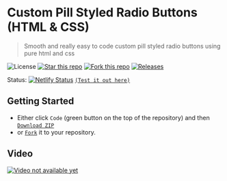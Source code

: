 # Custom Pill Styled Radio Buttons (HTML & CSS)
> Smooth and really easy to code custom pill styled radio buttons using pure html and css

![License](https://img.shields.io/npm/l/css-star-rating.svg)
[![Star this repo](https://badgen.net/github/stars/blank-yt/Custom-Pill-Styled-Radio-Buttons)](https://github.com/blank-yt/Custom-Pill-Styled-Radio-Buttons/stargazers/)
[![Fork this repo](https://badgen.net/github/forks/blank-yt/Custom-Pill-Styled-Radio-Buttons)](https://github.com/blank-yt/Custom-Pill-Styled-Radio-Buttons/fork/)
[![Releases](https://img.shields.io/github/downloads/blank-yt/Custom-Pill-Styled-Radio-Buttons/total.svg)](https://github.com/blank-yt/Custom-Pill-Styled-Radio-Buttons/archive/refs/tags/Release.zip)

Status: [![Netlify Status](https://api.netlify.com/api/v1/badges/b0baaf86-5c55-41e4-81e4-0757b4b77d00/deploy-status)](https://warm-kangaroo-8fe58f.netlify.app/) [`(Test it out here)`](https://warm-kangaroo-8fe58f.netlify.app/)

## Getting Started
- Either click `Code` (green button on the top of the repository) and then [`Download ZIP`](https://github.com/blank-yt/Custom-Pill-Styled-Radio-Buttons/archive/refs/tags/Release.zip)
- or [`Fork`](https://github.com/blank-yt/Custom-Pill-Styled-Radio-Buttons/fork) it to your repository.

## Video
[![Video not available yet](https://img.youtube.com/vi/L6qQLICdAYE/0.jpg)](https://www.youtube.com/watch?v=L6qQLICdAYE)
